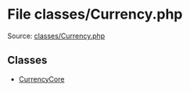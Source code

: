 File classes/Currency.php
=========

Source: [classes/Currency.php](https://github.com/PrestaShop/PrestaShop/blob/1.5.6.0/classes/Currency.php)


Classes
-------

* [CurrencyCore](class.CurrencyCore.md)

